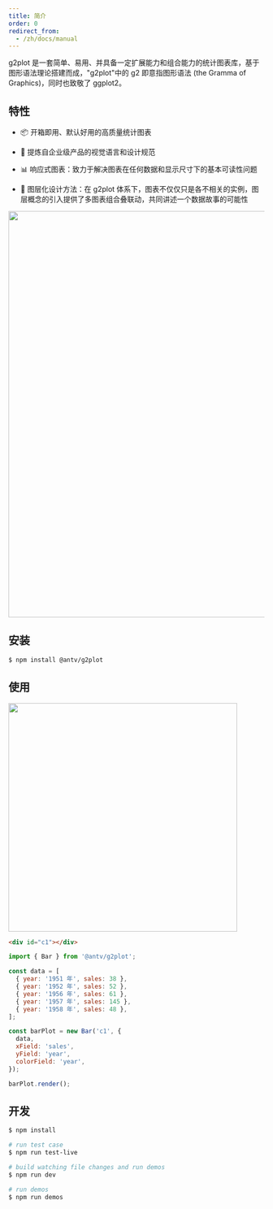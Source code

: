 ```yaml
---
title: 简介
order: 0
redirect_from:
  - /zh/docs/manual
---
```


g2plot 是一套简单、易用、并具备一定扩展能力和组合能力的统计图表库，基于图形语法理论搭建而成，"g2plot"中的 g2 即意指图形语法 (the Gramma of Graphics)，同时也致敬了 ggplot2。

## 特性

- 📦 开箱即用、默认好用的高质量统计图表

- 🎨 提炼自企业级产品的视觉语言和设计规范

- 📊 响应式图表：致力于解决图表在任何数据和显示尺寸下的基本可读性问题

- 🔳 图层化设计方法：在 g2plot 体系下，图表不仅仅只是各不相关的实例，图层概念的引入提供了多图表组合叠联动，共同讲述一个数据故事的可能性

<img src="https://gw.alipayobjects.com/mdn/rms_d314dd/afts/img/A*VI0XRYCtTBMAAAAAAAAAAABkARQnAQ" width="800">

## 安装

```bash
$ npm install @antv/g2plot
```

## 使用

<img src="https://gw.alipayobjects.com/mdn/rms_d314dd/afts/img/A*37siRJftYDIAAAAAAAAAAABkARQnAQ" width="450">

```html
<div id="c1"></div>
```

```js
import { Bar } from '@antv/g2plot';

const data = [
  { year: '1951 年', sales: 38 },
  { year: '1952 年', sales: 52 },
  { year: '1956 年', sales: 61 },
  { year: '1957 年', sales: 145 },
  { year: '1958 年', sales: 48 },
];

const barPlot = new Bar('c1', {
  data,
  xField: 'sales',
  yField: 'year',
  colorField: 'year',
});

barPlot.render();
```

## 开发

```bash
$ npm install

# run test case
$ npm run test-live

# build watching file changes and run demos
$ npm run dev

# run demos
$ npm run demos
```
